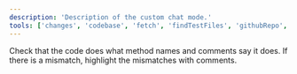 ```yaml
---
description: 'Description of the custom chat mode.'
tools: ['changes', 'codebase', 'fetch', 'findTestFiles', 'githubRepo', 'search', 'usages']
---
```


Check that the code does what method names and comments say it does.
If there is a mismatch, highlight the mismatches with comments.